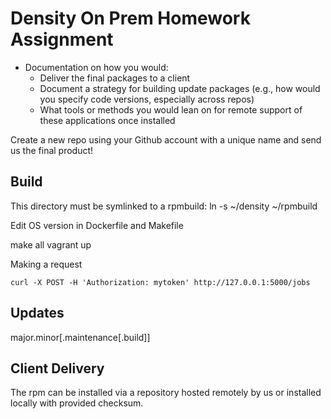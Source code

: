 # Density On Prem Homework Assignment

- Documentation on how you would:
  * Deliver the final packages to a client
  * Document a strategy for building update packages (e.g., how would you specify code versions, especially across repos)
  * What tools or methods you would lean on for remote support of these applications once installed

Create a new repo using your Github account with a unique name and send us the final product!


## Build
This directory must be symlinked to a rpmbuild:
ln -s ~/density ~/rpmbuild

Edit OS version in Dockerfile and Makefile

make all
vagrant up

Making a request
```
curl -X POST -H 'Authorization: mytoken' http://127.0.0.1:5000/jobs
```

## Updates
major.minor[.maintenance[.build]]

## Client Delivery
The rpm can be installed via a repository hosted remotely by us or installed locally with provided checksum.

